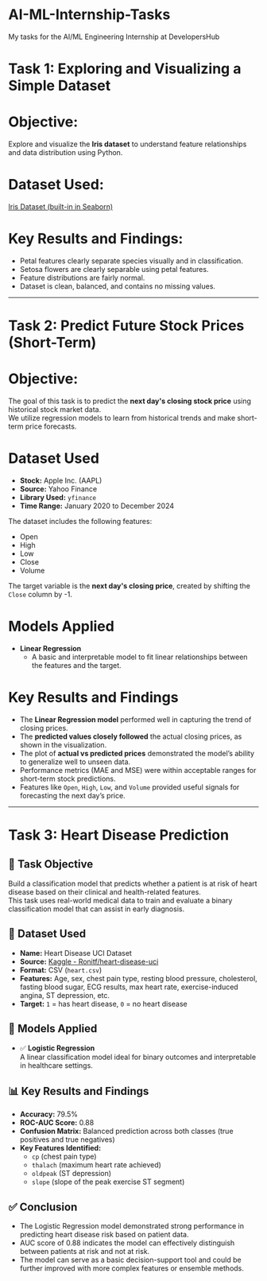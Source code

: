 # AI-ML-Internship-Tasks
 My tasks for the AI/ML Engineering Internship at DevelopersHub

# Task 1: Exploring and Visualizing a Simple Dataset

# Objective:
Explore and visualize the **Iris dataset** to understand feature relationships and data distribution using Python.

# Dataset Used:
[Iris Dataset (built-in in Seaborn)](https://en.wikipedia.org/wiki/Iris_flower_data_set)

# Key Results and Findings:
- Petal features clearly separate species visually and in classification.
- Setosa flowers are clearly separable using petal features.
- Feature distributions are fairly normal.
- Dataset is clean, balanced, and contains no missing values.

-----

# Task 2: Predict Future Stock Prices (Short-Term)

# Objective:

The goal of this task is to predict the **next day's closing stock price** using historical stock market data.  
We utilize regression models to learn from historical trends and make short-term price forecasts.

# Dataset Used

- **Stock:** Apple Inc. (AAPL)
- **Source:** Yahoo Finance
- **Library Used:** `yfinance`
- **Time Range:** January 2020 to December 2024

The dataset includes the following features:
- Open
- High
- Low
- Close
- Volume

The target variable is the **next day's closing price**, created by shifting the `Close` column by -1.

# Models Applied

- **Linear Regression**
  - A basic and interpretable model to fit linear relationships between the features and the target.

# Key Results and Findings

- The **Linear Regression model** performed well in capturing the trend of closing prices.
- The **predicted values closely followed** the actual closing prices, as shown in the visualization.
- The plot of **actual vs predicted prices** demonstrated the model’s ability to generalize well to unseen data.
- Performance metrics (MAE and MSE) were within acceptable ranges for short-term stock predictions.
- Features like `Open`, `High`, `Low`, and `Volume` provided useful signals for forecasting the next day’s price.

-----

# Task 3: Heart Disease Prediction

## 📌 Task Objective

Build a classification model that predicts whether a patient is at risk of heart disease based on their clinical and health-related features.  
This task uses real-world medical data to train and evaluate a binary classification model that can assist in early diagnosis.



## 📂 Dataset Used

- **Name:** Heart Disease UCI Dataset  
- **Source:** [Kaggle - Ronitf/heart-disease-uci](https://www.kaggle.com/datasets/ronitf/heart-disease-uci)  
- **Format:** CSV (`heart.csv`)  
- **Features:** Age, sex, chest pain type, resting blood pressure, cholesterol, fasting blood sugar, ECG results, max heart rate, exercise-induced angina, ST depression, etc.  
- **Target:** `1` = has heart disease, `0` = no heart disease



## 🧠 Models Applied

- ✅ **Logistic Regression**  
  A linear classification model ideal for binary outcomes and interpretable in healthcare settings.



## 📊 Key Results and Findings

- **Accuracy:** 79.5%  
- **ROC-AUC Score:** 0.88  
- **Confusion Matrix:** Balanced prediction across both classes (true positives and true negatives)
- **Key Features Identified:**
  - `cp` (chest pain type)
  - `thalach` (maximum heart rate achieved)
  - `oldpeak` (ST depression)
  - `slope` (slope of the peak exercise ST segment)



## ✅ Conclusion

- The Logistic Regression model demonstrated strong performance in predicting heart disease risk based on patient data.
- AUC score of 0.88 indicates the model can effectively distinguish between patients at risk and not at risk.
- The model can serve as a basic decision-support tool and could be further improved with more complex features or ensemble methods.






  

